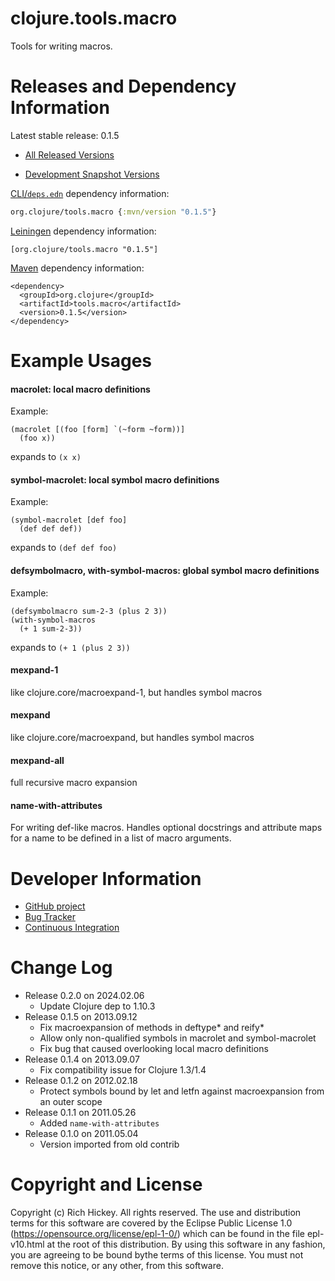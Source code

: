 clojure.tools.macro
========================================

Tools for writing macros.



Releases and Dependency Information
========================================

Latest stable release: 0.1.5

* [All Released Versions](https://search.maven.org/#search%7Cgav%7C1%7Cg%3A%22org.clojure%22%20AND%20a%3A%22tools.macro%22)

* [Development Snapshot Versions](https://oss.sonatype.org/index.html#nexus-search;gav~org.clojure~tools.macro~~~)

[CLI/`deps.edn`](https://clojure.org/reference/deps_and_cli) dependency information:
```clojure
org.clojure/tools.macro {:mvn/version "0.1.5"}
```

[Leiningen](https://github.com/technomancy/leiningen) dependency information:

    [org.clojure/tools.macro "0.1.5"]

[Maven](https://maven.apache.org/) dependency information:

    <dependency>
      <groupId>org.clojure</groupId>
      <artifactId>tools.macro</artifactId>
      <version>0.1.5</version>
    </dependency>



Example Usages
========================================

#### macrolet: local macro definitions ####

Example:

    (macrolet [(foo [form] `(~form ~form))]
      (foo x))

expands to `(x x)`

#### symbol-macrolet: local symbol macro definitions ####

Example:

    (symbol-macrolet [def foo]
      (def def def))

expands to `(def def foo)`

#### defsymbolmacro, with-symbol-macros: global symbol macro definitions ####

Example:

    (defsymbolmacro sum-2-3 (plus 2 3))
    (with-symbol-macros
      (+ 1 sum-2-3))

expands to `(+ 1 (plus 2 3))`

####  mexpand-1  ####

like clojure.core/macroexpand-1, but handles symbol macros

#### mexpand ####

like clojure.core/macroexpand, but handles symbol macros 

#### mexpand-all ####

full recursive macro expansion 

#### name-with-attributes ####

For writing def-like macros. Handles optional docstrings and attribute
maps for a name to be defined in a list of macro arguments.



Developer Information
========================================

* [GitHub project](https://github.com/clojure/tools.macro)
* [Bug Tracker](https://clojure.atlassian.net/browse/TMACRO)
* [Continuous Integration](https://github.com/clojure/tools.macro/actions/workflows/test.yml)



Change Log
====================

* Release 0.2.0 on 2024.02.06
  * Update Clojure dep to 1.10.3
* Release 0.1.5 on 2013.09.12
  * Fix macroexpansion of methods in deftype\* and reify\*
  * Allow only non-qualified symbols in macrolet and symbol-macrolet
  * Fix bug that caused overlooking local macro definitions
* Release 0.1.4 on 2013.09.07
  * Fix compatibility issue for Clojure 1.3/1.4
* Release 0.1.2 on 2012.02.18
  *  Protect symbols bound by let and letfn against macroexpansion from an outer scope
* Release 0.1.1 on 2011.05.26
  * Added `name-with-attributes`
* Release 0.1.0 on 2011.05.04
  * Version imported from old contrib



Copyright and License
========================================

Copyright (c) Rich Hickey. All rights reserved.  The use and distribution terms for this software are covered by the Eclipse Public License 1.0 (https://opensource.org/license/epl-1-0/) which can be found in the file epl-v10.html at the root of this distribution. By using this software in any fashion, you are agreeing to be bound bythe terms of this license.  You must not remove this notice, or any other, from this software.
